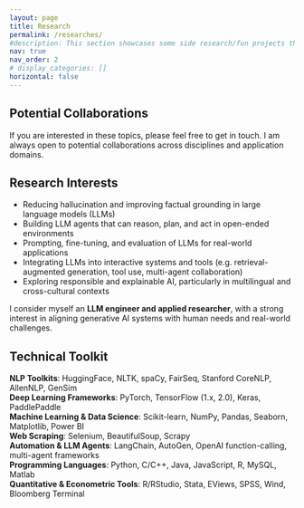 ```yaml
---
layout: page
title: Research
permalink: /researches/
#description: This section showcases some side research/fun projects that may not directly align with my main research direction, along with ongoing research and projects. Feel free to reach out if you're interested! 📩
nav: true
nav_order: 2
# display_categories: []
horizontal: false
---
```


## Potential Collaborations  
If you are interested in these topics, please feel free to get in touch. I am always open to potential collaborations across disciplines and application domains.  

## Research Interests  
- Reducing hallucination and improving factual grounding in large language models (LLMs)  
- Building LLM agents that can reason, plan, and act in open-ended environments  
- Prompting, fine-tuning, and evaluation of LLMs for real-world applications  
- Integrating LLMs into interactive systems and tools (e.g. retrieval-augmented generation, tool use, multi-agent collaboration)  
- Exploring responsible and explainable AI, particularly in multilingual and cross-cultural contexts  

I consider myself an **LLM engineer and applied researcher**, with a strong interest in aligning generative AI systems with human needs and real-world challenges.  

## Technical Toolkit  
**NLP Toolkits**: HuggingFace, NLTK, spaCy, FairSeq, Stanford CoreNLP, AllenNLP, GenSim  
**Deep Learning Frameworks**: PyTorch, TensorFlow (1.x, 2.0), Keras, PaddlePaddle  
**Machine Learning & Data Science**: Scikit-learn, NumPy, Pandas, Seaborn, Matplotlib, Power BI  
**Web Scraping**: Selenium, BeautifulSoup, Scrapy  
**Automation & LLM Agents**: LangChain, AutoGen, OpenAI function-calling, multi-agent frameworks  
**Programming Languages**: Python, C/C++, Java, JavaScript, R, MySQL, Matlab  
**Quantitative & Econometric Tools**: R/RStudio, Stata, EViews, SPSS, Wind, Bloomberg Terminal  

